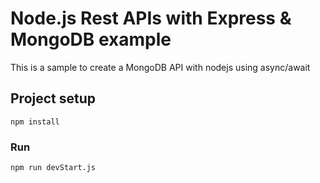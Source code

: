 # Node.js Rest APIs with Express & MongoDB example

This is a sample to create a MongoDB API with nodejs using async/await

## Project setup

```
npm install
```

### Run

```
npm run devStart.js
```
